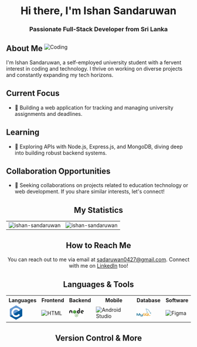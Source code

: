 <h1 align="center">Hi there, I'm Ishan Sandaruwan</h1>
<h3 align="center">Passionate Full-Stack Developer from Sri Lanka</h3>
<div>
  <img align="right" alt="Coding" width="400" src="https://cdn.filestackcontent.com/efbSR18hT5uRKuo0zoMA"/>
  <h2>About Me</h2>
  <p>I'm Ishan Sandaruwan, a self-employed university student with a fervent interest in coding and technology. I thrive on working on diverse projects and constantly expanding my tech horizons.</p>
  <h2>Current Focus</h2>
  <ul>
    <li>🔭 Building a web application for tracking and managing university assignments and deadlines.</li>
  </ul>
  <h2>Learning</h2>
  <ul>
    <li>🌱 Exploring APIs with Node.js, Express.js, and MongoDB, diving deep into building robust backend systems.</li>
  </ul>
  <h2>Collaboration Opportunities</h2>
  <ul>
    <li>👯 Seeking collaborations on projects related to education technology or web development. If you share similar interests, let's connect!</li>
  </ul>
</div>
<div align="center">
  <h2>My Statistics</h2>
  <table>
    <tr>
      <td>
        <img src="https://github-readme-stats.vercel.app/api?username=ishan-sandaruwan&show_icons=true&locale=en" alt="ishan-sandaruwan" />
      </td>
      <td>
        <img src="https://github-readme-streak-stats.herokuapp.com/?user=ishan-sandaruwan&" alt="ishan-sandaruwan" />
      </td>
    </tr>
  </table>
</div>
<div align="center">
  <h2>How to Reach Me</h2>
  <p>You can reach out to me via email at <a href="mailto:sadaruwan0427@gmail.com">sadaruwan0427@gmail.com</a>. Connect with me on <a href="https://www.linkedin.com/in/ishan-sandaruwan-06632223a/">LinkedIn</a> too!</p>
</div>
<div align="center">
  <h2>Languages & Tools</h2>
  <table>
    <tr>
      <th>Languages</th>
      <th>Frontend</th>
      <th>Backend</th>
      <th>Mobile</th>
      <th>Database</th>
      <th>Software</th>
    </tr>
    <tr>
      <td>
        <img src="https://raw.githubusercontent.com/devicons/devicon/master/icons/c/c-original.svg" alt="C" width="40" height="40"/>
        <!-- Add other language icons -->
      </td>
      <td>
        <img src="https://img.shields.io/badge/HTML-%23E34F26?style=flat-square&logo=html5&logoColor=white" alt="HTML" width="40" height="40"/>
        <!-- Add other frontend icons -->
      </td>
      <td>
        <img src="https://raw.githubusercontent.com/devicons/devicon/master/icons/nodejs/nodejs-original-wordmark.svg" alt="Node.js" width="40" height="40"/>
        <!-- Add other backend icons -->
      </td>
      <td>
        <img src="https://img.shields.io/badge/Android_Studio-%233DDC84?style=flat-square&logo=Android%20Studio&logoColor=green&labelColor=black" alt="Android Studio" width="40" height="40"/>
        <!-- Add other mobile icons -->
      </td>
      <td>
        <img src="https://raw.githubusercontent.com/devicons/devicon/master/icons/mysql/mysql-original-wordmark.svg" alt="MySQL" width="40" height="40"/>
        <!-- Add other database icons -->
      </td>
      <td>
        <img src="https://img.shields.io/badge/Figma-%23F24E1E?style=flat-square&logo=figma&logoColor=white" alt="Figma" width="40" height="40"/>
        <!-- Add other software icons -->
      </td>
    </tr>
  </table>
</div>
<div align="center">
  <h2>Version Control & More</h2>
  <p>
    <!-- Add version control and other technology icons -->
  </p>
</div>
